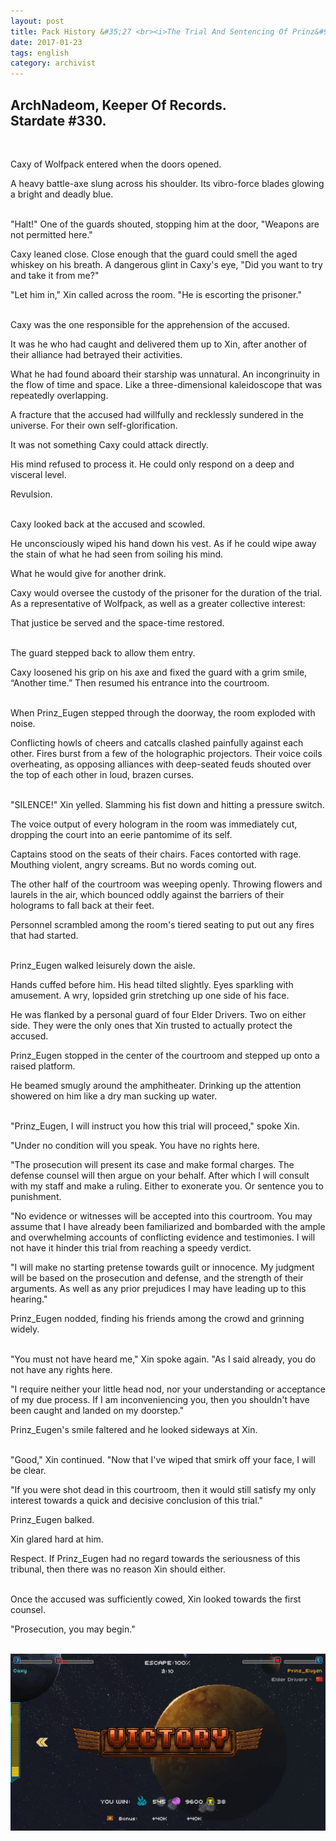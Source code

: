 ```yaml
---
layout: post
title: Pack History &#35;27 <br><i>The Trial And Sentencing Of Prinz&#95;Eugen, pt. 3&#58; The Accused</i>
date: 2017-01-23
tags: english
category: archivist
---
```

ArchNadeom, Keeper Of Records.<br>Stardate #330.
------------------------------------------------
&nbsp; 

Caxy of Wolfpack entered when the doors opened. 

A heavy battle-axe slung across his shoulder. Its vibro-force blades glowing a bright and deadly blue.  
&nbsp; 

"Halt!" One of the guards shouted, stopping him at the door, "Weapons are not permitted here."

Caxy leaned close. Close enough that the guard could smell the aged whiskey on his breath. A dangerous glint in Caxy's eye, "Did you want to try and take it from me?"  

"Let him in," Xin called across the room. "He is escorting the prisoner."  
&nbsp; 

Caxy was the one responsible for the apprehension of the accused. 

It was he who had caught and delivered them up to Xin, after another of their alliance had betrayed their activities.

What he had found aboard their starship was unnatural. An incongrinuity in the flow of time and space. Like a three-dimensional kaleidoscope that was repeatedly overlapping.

A fracture that the accused had willfully and recklessly sundered in the universe. For their own self-glorification.

It was not something Caxy could attack directly.

His mind refused to process it. He could only respond on a deep and visceral level. 

Revulsion.  
&nbsp; 

Caxy looked back at the accused and scowled. 

He unconsciously wiped his hand down his vest. As if he could wipe away the stain of what he had seen from soiling his mind.

What he would give for another drink.

Caxy would oversee the custody of the prisoner for the duration of the trial. As a representative of Wolfpack, as well as a greater collective interest: 

That justice be served and the space-time restored.  
&nbsp; 

The guard stepped back to allow them entry.

Caxy loosened his grip on his axe and fixed the guard with a grim smile, “Another time.” Then resumed his entrance into the courtroom.  
&nbsp; 

When Prinz_Eugen stepped through the doorway, the room exploded with noise. 

Conflicting howls of cheers and catcalls clashed painfully against each other. Fires burst from a few of the holographic projectors. Their voice coils overheating, as opposing alliances with deep-seated feuds shouted over the top of each other in loud, brazen curses.  
&nbsp; 

"SILENCE!" Xin yelled. Slamming his fist down and hitting a pressure switch.

The voice output of every hologram in the room was immediately cut, dropping the court into an eerie pantomime of its self.

Captains stood on the seats of their chairs. Faces contorted with rage. Mouthing violent, angry screams. But no words coming out.

The other half of the courtroom was weeping openly. Throwing flowers and laurels in the air, which bounced oddly against the barriers of their holograms to fall back at their feet.

Personnel scrambled among the room's tiered seating to put out any fires that had started.  
&nbsp; 

Prinz_Eugen walked leisurely down the aisle.

Hands cuffed before him. His head tilted slightly. Eyes sparkling with amusement. A wry, lopsided grin stretching up one side of his face.

He was flanked by a personal guard of four Elder Drivers. Two on either side. They were the only ones that Xin trusted to actually protect the accused.

Prinz_Eugen stopped in the center of the courtroom and stepped up onto a raised platform.  

He beamed smugly around the amphitheater. Drinking up the attention showered on him like a dry man sucking up water.  
&nbsp; 

"Prinz_Eugen, I will instruct you how this trial will proceed," spoke Xin. 

"Under no condition will you speak. You have no rights here.

"The prosecution will present its case and make formal charges. The defense counsel will then argue on your behalf. After which I will consult with my staff and make a ruling. Either to exonerate you. Or sentence you to punishment.

"No evidence or witnesses will be accepted into this courtroom. You may assume that I have already been familiarized and bombarded with the ample and overwhelming accounts of conflicting evidence and testimonies. I will not have it hinder this trial from reaching a speedy verdict.

"I will make no starting pretense towards guilt or innocence. My judgment will be based on the prosecution and defense, and the strength of their arguments. As well as any prior prejudices I may have leading up to this hearing."

Prinz_Eugen nodded, finding his friends among the crowd and grinning widely.  
&nbsp; 

"You must not have heard me," Xin spoke again. "As I said already, you do not have any rights here. 

"I require neither your little head nod, nor your understanding or acceptance of my due process. If I am inconveniencing you, then you shouldn't have been caught and landed on my doorstep."

Prinz_Eugen's smile faltered and he looked sideways at Xin.  
&nbsp; 

"Good," Xin continued. "Now that I've wiped that smirk off your face, I will be clear. 

"If you were shot dead in this courtroom, then it would still satisfy my only interest towards a quick and decisive conclusion of this trial."  

Prinz_Eugen balked. 

Xin glared hard at him.

Respect. If Prinz_Eugen had no regard towards the seriousness of this tribunal, then there was no reason Xin should either.  
&nbsp; 

Once the accused was sufficiently cowed, Xin looked towards the first counsel.

"Prosecution, you may begin."  
&nbsp; 


![PackHist027_Prinz_Eugen_Pt3](/assets/img/archivist/PackHist027_Prinz_Eugen_Pt3.jpg "Caxy victory over Prinz_Eugen")  







